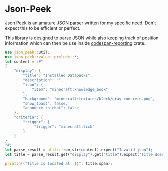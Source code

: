 # Json-Peek

Json Peek is an amature JSON parser written for my specific need. Don't expect this to be efficient or perfect.

This library is designed to parse JSON while also keeping track of position information which can then be use inside [codespan-reporting](https://github.com/brendanzab/codespan) crate.

```rust
use json_peek::util;
use json_peek::value::prelude::*;
let content = r#"
{
    "display": {
        "title": "Installed Datapacks",
        "description": "",
        "icon": {
            "item": "minecraft:knowledge_book"
        },
        "background": "minecraft:textures/block/gray_concrete.png",
        "show_toast": false,
        "announce_to_chat": false
    },
    "criteria": {
        "trigger": {
             "trigger": "minecraft:tick"
        }
    }
}
"#;
let parse_result = util::from_str(content).expect("Invalid json");
let title = parse_result.get("display").get("title").expect("Title doesn't exist");

println!("Title is located at: {}", title.span);
```
